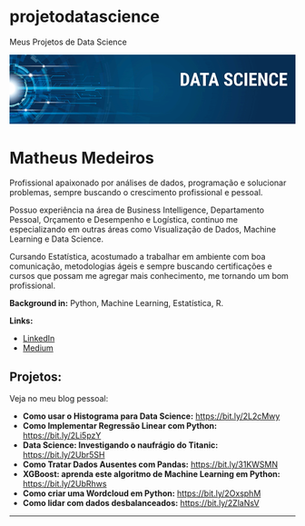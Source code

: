 # projetodatascience
Meus Projetos de Data Science

<p align="center">
  <img src="banner.png" >
</p>

# Matheus Medeiros

Profissional apaixonado por análises de dados, programação e solucionar problemas, sempre buscando o crescimento profissional e pessoal.

Possuo experiência na área de Business Intelligence, Departamento Pessoal, Orçamento e Desempenho e Logística, continuo me especializando em outras áreas como Visualização de Dados, Machine Learning e Data Science.

Cursando Estatística, acostumado a trabalhar em ambiente com boa comunicação, metodologias ágeis e sempre buscando certificações e cursos que possam me agregar mais conhecimento, me tornando um bom profissional. 

**Background in:** Python, Machine Learning, Estatística, R.

**Links:**
* [LinkedIn](https://www.linkedin.com/in/matheusramosmedeiros/)
* [Medium](https://medium.com/@matheusramosmedeiros)


## Projetos:
Veja no meu blog pessoal:

* **Como usar o Histograma para Data Science:** https://bit.ly/2L2cMwy
* **Como Implementar Regressão Linear com Python:** https://bit.ly/2Li5pzY
* **Data Science: Investigando o naufrágio do Titanic:** https://bit.ly/2Ubr5SH
* **Como Tratar Dados Ausentes com Pandas:** https://bit.ly/31KWSMN
* **XGBoost: aprenda este algoritmo de Machine Learning em Python:** https://bit.ly/2UbRhws
* **Como criar uma Wordcloud em Python:** https://bit.ly/2OxsphM
* **Como lidar com dados desbalanceados:** https://bit.ly/2ZlaNsV

---
